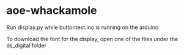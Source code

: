 # aoe-whackamole
Run display.py while buttontest.ino is running on the arduino  

To download the font for the display, open one of the files under the ds_digital folder
